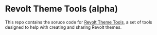 # Revolt Theme Tools (alpha)

This repo contains the soruce code for [Revolt Theme Tools](linkhere), a set of tools designed to help with creating and sharing Revolt themes.